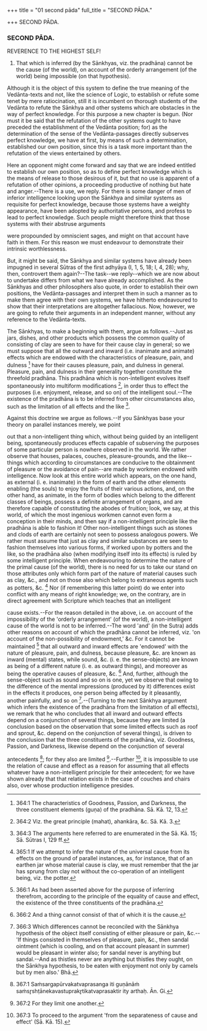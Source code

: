 +++
title = "01 second pāda"
full_title = "SECOND PĀDA."

+++
SECOND PĀDA.



### SECOND PĀDA.

REVERENCE TO THE HIGHEST SELF!

1. That which is inferred (by the Sānkhyas, viz. the pradhāna) cannot be the cause (of the world), on account of the orderly arrangement (of the world) being impossible (on that hypothesis).

Although it is the object of this system to define the true meaning of the Vedānta-texts and not, like the science of Logic, to establish or refute some tenet by mere ratiocination, still it is incumbent on thorough students of the Vedānta to refute the Sānkhya and other systems which are obstacles in the way of perfect knowledge. For this purpose a new chapter is begun. (Nor must it be said that the refutation of the other systems ought to have preceded the establishment of the Vedānta position; for) as the determination of the sense of the Vedānta-passages directly subserves perfect knowledge, we have at first, by means of such a determination, established our own position, since this is a task more important than the refutation of the views entertained by others.

Here an opponent might come forward and say that we are indeed entitled to establish our own position, so as to define perfect knowledge which is the means of release to those desirous of it, but that no use is apparent of a refutation of other opinions, a proceeding productive of nothing but hate and anger.--There is a use, we reply. For there is some danger of men of inferior intelligence looking upon the Sānkhya and similar systems as requisite for perfect knowledge, because those systems have a weighty appearance, have been adopted by authoritative persons, and profess to lead to perfect knowledge. Such people might therefore think that those systems with their abstruse arguments

were propounded by omniscient sages, and might on that account have faith in them. For this reason we must endeavour to demonstrate their intrinsic worthlessness.

But, it might be said, the Sānkhya and similar systems have already been impugned in several Sūtras of the first adhyāya (I, 1, 5, 18; I, 4, 28); why, then, controvert them again?--The task--we reply--which we are now about to undertake differs from what we have already accomplished. As the Sānkhyas and other philosophers also quote, in order to establish their own positions, the Vedānta-passages and interpret them in such a manner as to make them agree with their own systems, we have hitherto endeavoured to show that their interpretations are altogether fallacious. Now, however, we are going to refute their arguments in an independent manner, without any reference to the Vedānta-texts.

The Sānkhyas, to make a beginning with them, argue as follows.--Just as jars, dishes, and other products which possess the common quality of consisting of clay are seen to have for their cause clay in general; so we must suppose that all the outward and inward (i.e. inanimate and animate) effects which are endowed with the characteristics of pleasure, pain, and dulness  [^fn_318] have for their causes pleasure, pain, and dulness in general. Pleasure, pain, and dulness in their generality together constitute the threefold pradhāna. This pradhāna which is non-intelligent evolves itself spontaneously into multiform modifications  [^fn_319], in order thus to effect the purposes (i.e. enjoyment, release, and so on) of the intelligent soul.--The existence of the pradhāna is to be inferred from other circumstances also, such as the limitation of all effects and the like  [^fn_320].

[^fn_318]: 364:1 The characteristics of Goodness, Passion, and Darkness, the three constituent elements (guṇa) of the pradhāna. Sā. Kā. 12, 13.

[^fn_319]: 364:2 Viz. the great principle (mahat), ahankāra, &c. Sā. Kā. 3.

[^fn_320]: 364:3 The arguments here referred to are enumerated in the Sā. Kā. 15; Sā. Sūtras I, 129 ff.

Against this doctrine we argue as follows.--If you Sānkhyas base your theory on parallel instances merely, we point

out that a non-intelligent thing which, without being guided by an intelligent being, spontaneously produces effects capable of subserving the purposes of some particular person is nowhere observed in the world. We rather observe that houses, palaces, couches, pleasure-grounds, and the like--things which according to circumstances are conducive to the obtainment of pleasure or the avoidance of pain--are made by workmen endowed with intelligence. Now look at this entire world which appears, on the one hand, as external (i. e. inanimate) in the form of earth and the other elements enabling (the souls) to enjoy the fruits of their various actions, and, on the other hand, as animate, in the form of bodies which belong to the different classes of beings, possess a definite arrangement of organs, and are therefore capable of constituting the abodes of fruition; look, we say, at this world, of which the most ingenious workmen cannot even form a conception in their minds, and then say if a non-intelligent principle like the pradhāna is able to fashion it! Other non-intelligent things such as stones and clods of earth are certainly not seen to possess analogous powers. We rather must assume that just as clay and similar substances are seen to fashion themselves into various forms, if worked upon by potters and the like, so the pradhāna also (when modifying itself into its effects) is ruled by some intelligent principle. When endeavouring to determine the nature of the primal cause (of the world), there is no need for us to take our stand on those attributes only which form part of the nature of material causes such as clay, &c., and not on those also which belong to extraneous agents such as potters, &c.  [^fn_321] Nor (if remembering this latter point) do we enter into conflict with any means of right knowledge; we, on the contrary, are in direct agreement with Scripture which teaches that an intelligent

[^fn_321]: 365:1 If we attempt to infer the nature of the universal cause from its effects on the ground of parallel instances, as, for instance, that of an earthen jar whose material cause is clay, we must remember that the jar has sprung from clay not without the co-operation of an intelligent being, viz. the potter.

cause exists.--For the reason detailed in the above, i.e. on account of the impossibility of the 'orderly arrangement' (of the world), a non-intelligent cause of the world is not to be inferred.--The word 'and' (in the Sutra) adds other reasons on account of which the pradhāna cannot be inferred, viz. 'on account of the non-possibility of endowment,' &c. For it cannot be maintained [^fn_322] that all outward and inward effects are 'endowed' with the nature of pleasure, pain, and dulness, because pleasure, &c. are known as inward (mental) states, while sound, &c. (i. e. the sense-objects) are known as being of a different nature (i. e. as outward things), and moreover as being the operative causes of pleasure, &c. [^fn_323] And, further, although the sense-object such as sound and so on is one, yet we observe that owing to the difference of the mental impressions (produced by it) differences exist in the effects it produces, one person being affected by it pleasantly, another painfully, and so on [^fn_324].--(Turning to the next Sānkhya argument which infers the existence of the pradhāna from the limitation of all effects), we remark that he who concludes that all inward and outward effects depend on a conjunction of several things, because they are limited (a conclusion based on the observation that some limited effects such as roof and sprout, &c. depend on the conjunction of several things), is driven to the conclusion that the three constituents of the pradhāna, viz. Goodness, Passion, and Darkness, likewise depend on the conjunction of several

[^fn_322]: 366:1 As had been asserted above for the purpose of inferring therefrom, according to the principle of the equality of cause and effect, the existence of the three constituents of the pradhāna.

[^fn_323]: 366:2 And a thing cannot consist of that of which it is the cause.

[^fn_324]: 366:3 Which differences cannot be reconciled with the Sānkhya hypothesis of the object itself consisting of either pleasure or pain, &c.--'If things consisted in themselves of pleasure, pain, &c., then sandal ointment (which is cooling, and on that account pleasant in summer) would be pleasant in winter also; for sandal never is anything but sandal.--And as thistles never are anything but thistles they ought, on the Sānkhya hypothesis, to be eaten with enjoyment not only by camels but by men also.' Bhā.

antecedents [^fn_325]; for they also are limited [^fn_326].--Further [^fn_327], it is impossible to use the relation of cause and effect as a reason for assuming that all effects whatever have a non-intelligent principle for their antecedent; for we have shown already that that relation exists in the case of couches and chairs also, over whose production intelligence presides.

[^fn_325]: 367:1 Saṁsargapūrvakatvaprasanga iti guṇānāṁ saṁsr̥shṭānekavastuprakr̥tikatvaprasaktir ity arthaḥ. Ān. Gi.

[^fn_326]: 367:2 For they limit one another.

[^fn_327]: 367:3 To proceed to the argument 'from the separateness of cause and effect' (Sā. Kā. 15).

